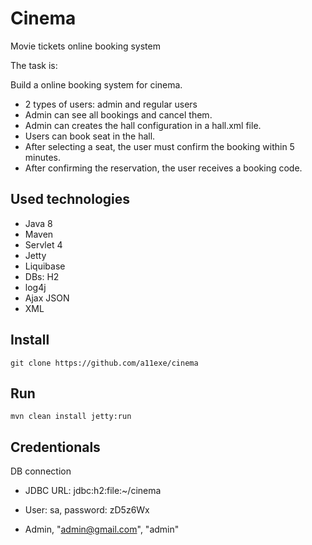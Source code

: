 # Cinema
Movie tickets online booking system

The task is:

Build a online booking system for cinema.

 * 2 types of users: admin and regular users
 * Admin can see all bookings and  cancel them.
 * Admin can creates the hall configuration in a hall.xml file.
 * Users can book seat in the hall.
 * After selecting a seat, the user must confirm the booking within 5 minutes.
 * After confirming the reservation, the user receives a booking code.
    
## Used technologies

+ Java 8
+ Maven
+ Servlet 4
+ Jetty
+ Liquibase
+ DBs: H2
+ log4j
+ Ajax JSON
+ XML

## Install

    git clone https://github.com/a11exe/cinema
    
## Run

    mvn clean install jetty:run

## Credentionals
DB connection
+ JDBC URL: jdbc:h2:file:~/cinema
+ User: sa, password: zD5z6Wx

+ Admin, "admin@gmail.com", "admin"